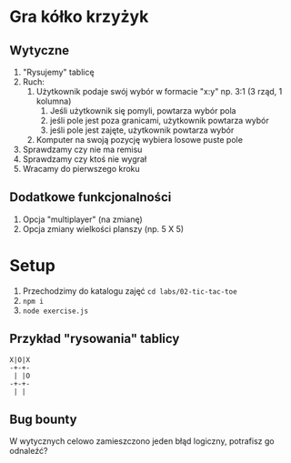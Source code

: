 # Gra kółko krzyżyk

## Wytyczne

1. "Rysujemy" tablicę
2. Ruch:
   1. Użytkownik podaje swój wybór w formacie "x:y" np. 3:1 (3 rząd, 1 kolumna)
      1. Jeśli użytkownik się pomyli, powtarza wybór pola
      2. jeśli pole jest poza granicami, użytkownik powtarza wybór
      3. jeśli pole jest zajęte, użytkownik powtarza wybór
   2. Komputer na swoją pozycję wybiera losowe puste pole
3. Sprawdzamy czy nie ma remisu
4. Sprawdzamy czy ktoś nie wygrał
5. Wracamy do pierwszego kroku


## Dodatkowe funkcjonalności

1. Opcja "multiplayer" (na zmianę)
2. Opcja zmiany wielkości planszy (np. 5 X 5)

# Setup

1. Przechodzimy do katalogu zajęć ```cd labs/02-tic-tac-toe```
2. ```npm i```
3. ```node exercise.js```

## Przykład "rysowania" tablicy

```
X|O|X
-+-+-
 | |O
-+-+-
 | | 
```

## Bug bounty

W wytycznych celowo zamieszczono jeden błąd logiczny, potrafisz go odnaleźć?